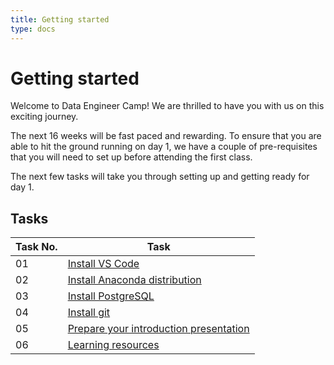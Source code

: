 ```yaml
---
title: Getting started
type: docs
---
```


# Getting started

Welcome to Data Engineer Camp! We are thrilled to have you with us on this exciting journey. 

The next 16 weeks will be fast paced and rewarding. To ensure that you are able to hit the ground running on day 1, we have a couple of pre-requisites that you will need to set up before attending the first class. 

The next few tasks will take you through setting up and getting ready for day 1.

## Tasks

| Task No. | Task | 
| - | - | 
| 01 | [Install VS Code](./docs/1-install-vs-code) | 
| 02 | [Install Anaconda distribution](./docs/2-install-anaconda-distribution) | 
| 03 | [Install PostgreSQL](./docs/3-install-postgresql) | 
| 04 | [Install git](./docs/4-install-git) | 
| 05 | [Prepare your introduction presentation](./docs/5-intro-presentation) | 
| 06 | [Learning resources](./docs/6-learning-resources) | 
